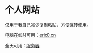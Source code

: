 # 个人网站
仅用于我自己减少复制粘贴，方便跳转使用。

电脑在线时可用：[eric0.cn](https://eric0.cn:82)

全天可用：[服务器](https://121.37.138.143:82)
